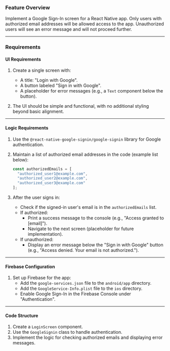 ### **Feature Overview**
Implement a Google Sign-In screen for a React Native app. Only users with authorized email addresses will be allowed access to the app. Unauthorized users will see an error message and will not proceed further.

---

### **Requirements**

#### **UI Requirements**
1. Create a single screen with:
   - A title: "Login with Google".
   - A button labeled "Sign in with Google".
   - A placeholder for error messages (e.g., a `Text` component below the button).

2. The UI should be simple and functional, with no additional styling beyond basic alignment.

---

#### **Logic Requirements**
1. Use the `@react-native-google-signin/google-signin` library for Google authentication.
2. Maintain a list of authorized email addresses in the code (example list below):
   ```javascript
   const authorizedEmails = [
     "authorized_user1@example.com",
     "authorized_user2@example.com",
     "authorized_user3@example.com"
   ];
   ```

3. After the user signs in:
   - Check if the signed-in user's email is in the `authorizedEmails` list.
   - If authorized:
     - Print a success message to the console (e.g., "Access granted to [email]").
     - Navigate to the next screen (placeholder for future implementation).
   - If unauthorized:
     - Display an error message below the "Sign in with Google" button (e.g., "Access denied. Your email is not authorized.").

---

#### **Firebase Configuration**
1. Set up Firebase for the app:
   - Add the `google-services.json` file to the `android/app` directory.
   - Add the `GoogleService-Info.plist` file to the `ios` directory.
   - Enable Google Sign-In in the Firebase Console under "Authentication".

---

#### **Code Structure**
1. Create a `LoginScreen` component.
2. Use the `GoogleSignin` class to handle authentication.
3. Implement the logic for checking authorized emails and displaying error messages.
